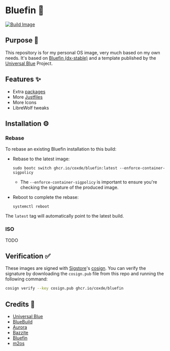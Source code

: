 # Bluefin 💙

[![Build Image](https://github.com/coxde/bluefin/actions/workflows/build.yml/badge.svg)](https://github.com/coxde/bluefin/actions/workflows/build.yml)

## Purpose 🤔

This repository is for my personal OS image, very much based on my own needs. It's based on [Bluefin (dx-stable)](https://github.com/ublue-os/bluefin/) and a template published by the [Universal Blue](https://universal-blue.org/) Project.

## Features ✨

-   Extra [packages](https://github.com/coxde/bluefin/blob/main/build_files/packages.sh)
-   More [Justfiles](https://github.com/coxde/bluefin/tree/main/build_files/just)
-   More Icons
-   LibreWolf tweaks

## Installation ⚙️

### Rebase

To rebase an existing Bluefin installation to this build:

-   Rebase to the latest image:

    ```
    sudo bootc switch ghcr.io/coxde/bluefin:latest --enforce-container-sigpolicy
    ```

    -   The `--enforce-container-sigpolicy` is important to ensure you're checking the signature of the produced image.

-   Reboot to complete the rebase:
    ```
    systemctl reboot
    ```

The `latest` tag will automatically point to the latest build.

### ISO

TODO

## Verification ✅

These images are signed with [Sigstore](https://www.sigstore.dev/)'s [cosign](https://github.com/sigstore/cosign). You can verify the signature by downloading the `cosign.pub` file from this repo and running the following command:

```bash
cosign verify --key cosign.pub ghcr.io/coxde/bluefin
```

## Credits 💌

-   [Universal Blue](https://universal-blue.org/)
-   [BlueBuild](https://blue-build.org/)
-   [Aurora](https://getaurora.dev/)
-   [Bazzite](https://bazzite.gg/)
-   [Bluefin](https://projectbluefin.io/)
-   [m2os](https://github.com/m2giles/m2os)
